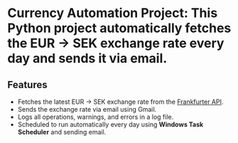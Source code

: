 # Currency Automation Project: This Python project automatically fetches the **EUR → SEK** exchange rate every day and sends it via email.


## **Features**

- Fetches the latest EUR → SEK exchange rate from the [Frankfurter API](https://www.frankfurter.app/).
- Sends the exchange rate via email using Gmail.
- Logs all operations, warnings, and errors in a log file.
- Scheduled to run automatically every day using **Windows Task Scheduler** and sending email.
